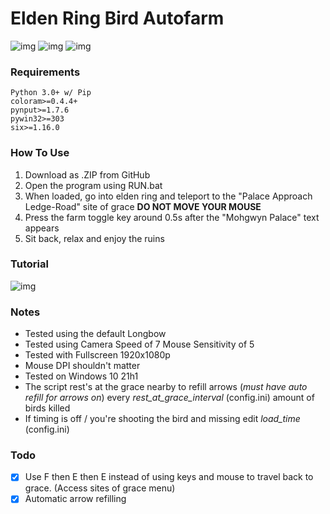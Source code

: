 # Elden Ring Bird Autofarm
![img](https://img.shields.io/badge/Python-FFD43B?style=for-the-badge&logo=python&logoColor=blue)
![img](https://img.shields.io/badge/windows%20terminal-4D4D4D?style=for-the-badge&logo=windows%20terminal&logoColor=white)
![img](https://img.shields.io/badge/Windows-0078D6?style=for-the-badge&logo=windows&logoColor=white)
### Requirements
```
Python 3.0+ w/ Pip
coloram>=0.4.4+
pynput>=1.7.6
pywin32>=303
six>=1.16.0
```
### How To Use
1) Download as .ZIP from GitHub 
2) Open the program using RUN.bat
3) When loaded, go into elden ring and teleport to the "Palace Approach Ledge-Road" site of grace **DO NOT MOVE YOUR MOUSE**
4) Press the farm toggle key around 0.5s after the "Mohgwyn Palace" text appears
5) Sit back, relax and enjoy the ruins
### Tutorial
![img](tutorial.gif)
### Notes
- Tested using the default Longbow
- Tested using Camera Speed of 7 Mouse Sensitivity of 5
- Tested with Fullscreen 1920x1080p
- Mouse DPI shouldn't matter
- Tested on Windows 10 21h1
- The script rest's at the grace nearby to refill arrows (*must have auto refill for arrows on*) every *rest_at_grace_interval* (config.ini) amount of birds killed
- If timing is off / you're shooting the bird and missing edit *load_time* (config.ini)
 ### Todo
 - [x] Use F then E then E instead of using keys and mouse to travel back to grace. (Access sites of grace menu)
 - [x] Automatic arrow refilling
